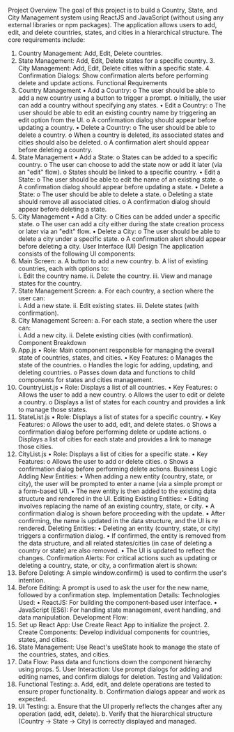 Project Overview 
The goal of this project is to build a Country, State, and City Management system  using ReactJS and JavaScript (without using any external libraries or npm packages).  The application allows users to add, edit, and delete countries, states, and cities in a  hierarchical structure. 
The core requirements include: 
1. Country Management: Add, Edit, Delete countries. 
2. State Management: Add, Edit, Delete states for a specific country. 3. City Management: Add, Edit, Delete cities within a specific state. 4. Confirmation Dialogs: Show confirmation alerts before performing delete and  update actions. 
Functional Requirements 
1. Country Management 
• Add a Country: 
o The user should be able to add a new country using a button to trigger a  prompt. 
o Initially, the user can add a country without specifying any states. • Edit a Country: 
o The user should be able to edit an existing country name by triggering an  edit option from the UI. 
o A confirmation dialog should appear before updating a country. • Delete a Country: 
o The user should be able to delete a country. 
o When a country is deleted, its associated states and cities should also be  deleted. 
o A confirmation alert should appear before deleting a country.
2. State Management 
• Add a State: 
o States can be added to a specific country. 
o The user can choose to add the state now or add it later (via an "edit"  flow). 
o States should be linked to a specific country. 
• Edit a State: 
o The user should be able to edit the name of an existing state. 
o A confirmation dialog should appear before updating a state. 
• Delete a State: 
o The user should be able to delete a state. 
o Deleting a state should remove all associated cities. 
o A confirmation dialog should appear before deleting a state. 
3. City Management 
• Add a City: 
o Cities can be added under a specific state. 
o The user can add a city either during the state creation process or later via  an "edit" flow. 
• Delete a City: 
o The user should be able to delete a city under a specific state. 
o A confirmation alert should appear before deleting a city. 
User Interface (UI) Design 
The application consists of the following UI components: 
1. Main Screen: 
a. A button to add a new country. 
b. A list of existing countries, each with options to:  
i. Edit the country name. 
ii. Delete the country. 
iii. View and manage states for the country. 
2. State Management Screen: 
a. For each country, a section where the user can:  
i. Add a new state. 
ii. Edit existing states. 
iii. Delete states (with confirmation).
3. City Management Screen: 
a. For each state, a section where the user can:  
i. Add a new city. 
ii. Delete existing cities (with confirmation). 
Component Breakdown 
1. App.js 
• Role: Main component responsible for managing the overall state of countries,  states, and cities. 
• Key Features: 
o Manages the state of the countries. 
o Handles the logic for adding, updating, and deleting countries. o Passes down data and functions to child components for states and  cities management. 
2. CountryList.js 
• Role: Displays a list of all countries. 
• Key Features: 
o Allows the user to add a new country. 
o Allows the user to edit or delete a country. 
o Displays a list of states for each country and provides a link to manage  those states. 
3. StateList.js 
• Role: Displays a list of states for a specific country. 
• Key Features: 
o Allows the user to add, edit, and delete states. 
o Shows a confirmation dialog before performing delete or update actions. o Displays a list of cities for each state and provides a link to manage those  cities. 
4. CityList.js 
• Role: Displays a list of cities for a specific state. 
• Key Features: 
o Allows the user to add or delete cities.
o Shows a confirmation dialog before performing delete actions. 
Business Logic 
Adding New Entities: 
• When adding a new entity (country, state, or city), the user will be prompted to  enter a name (via a simple prompt or a form-based UI). 
• The new entity is then added to the existing data structure and rendered in the  UI. 
Editing Existing Entities: 
• Editing involves replacing the name of an existing country, state, or city. • A confirmation dialog is shown before proceeding with the update. • After confirming, the name is updated in the data structure, and the UI is re rendered. 
Deleting Entities: 
• Deleting an entity (country, state, or city) triggers a confirmation dialog. • If confirmed, the entity is removed from the data structure, and all related  states/cities (in case of deleting a country or state) are also removed. • The UI is updated to reflect the changes. 
Confirmation Alerts: 
For critical actions such as updating or deleting a country, state, or city, a confirmation  alert is shown: 
1. Before Deleting: A simple window.confirm() is used to confirm the user's  intention. 
2. Before Editing: A prompt is used to ask the user for the new name, followed by a  confirmation step.
Implementation Details: 
Technologies Used: 
• ReactJS: For building the component-based user interface. 
• JavaScript (ES6): For handling state management, event handling, and data  manipulation. 
Development Flow: 
1. Set up React App: Use Create React App to initialize the project. 2. Create Components: Develop individual components for countries, states, and  cities. 
3. State Management: Use React's useState hook to manage the state of the  countries, states, and cities. 
4. Data Flow: Pass data and functions down the component hierarchy using props. 5. User Interaction: Use prompt dialogs for adding and editing names, and confirm  dialogs for deletion. 
Testing and Validation: 
1. Functional Testing: 
a. Add, edit, and delete operations are tested to ensure proper functionality. b. Confirmation dialogs appear and work as expected. 
2. UI Testing: 
a. Ensure that the UI properly reflects the changes after any operation (add,  edit, delete). 
b. Verify that the hierarchical structure (Country → State → City) is correctly  displayed and managed.
